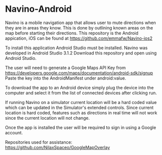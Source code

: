 # Navino-Android

Navino is a mobile navigation app that allows user to mute directions when they are in areas they know. 
This is done by outlining known areas on the map before starting their directions.
This repository is the Android appication, iOS can be found at https://github.com/emmafw/Navino-ios2

To install this application Android Studio must be installed. Navino was developed in Android Studio 3.1.2
Download this repository and open using Android Studio. 

The user will need to generate a Google Maps API Key from https://developers.google.com/maps/documentation/android-sdk/signup
Paste the key into the AndroidManifest under android:value. 

To download the app to an Android device simply plug the device into the computer and select it from the list of connected devices after clicking run. 

If running Navino on a simulator current location will be a hard coded value which can be updated in the Simulator's extended controls. 
Since current location is hard coded, features such as directions in real time will not work since the current location will not change. 

Once the app is installed the user will be required to sign in using a Google account.


Repositories used for assistance:
https://github.com/NilaxSpaceo/GoogleMapOverlay
